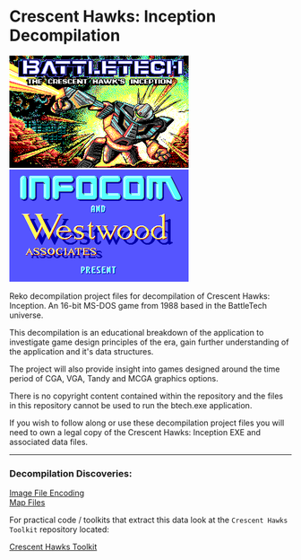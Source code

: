 # Crescent Hawks: Inception Decompilation


![Crescent Hawks Title Screen](Documentation/Images/BTTITLE.png)
![Infocom logo](Documentation/Images/INFOCOM.png)

Reko decompilation project files for decompilation of Crescent Hawks: Inception.
An 16-bit MS-DOS game from 1988 based in the BattleTech universe.

This decompilation is an educational breakdown of the application to investigate game design principles of the era, gain further understanding of the application and it's data structures.  

The project will also provide insight into games designed around the time period of CGA, VGA, Tandy and MCGA graphics options.

There is no copyright content contained within the repository and the files in this repository cannot be used to run the btech.exe application.

If you wish to follow along or use these decompilation project files you will need to own a legal copy of the
Crescent Hawks: Inception EXE and associated data files.

-----

### Decompilation Discoveries:

[Image File Encoding](Documentation/FileEncoding.md)  
[Map Files](Documentation/MapFileFormat.md)

For practical code / toolkits that extract this data look at the `Crescent Hawks Toolkit` repository located:

[Crescent Hawks Toolkit](https://github.com/Elthial/CrescentHawksTools)
